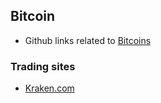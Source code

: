 ## Bitcoin
- Github links related to [Bitcoins](https://github.com/bitcoin) 

### Trading sites
- [Kraken.com](https://www.kraken.com/) 
